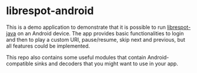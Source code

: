 # librespot-android

This is a demo application to demonstrate that it is possible to run [librespot-java](https://github.com/librespot-org/librespot-java) on an Android device. The app provides basic functionalities to login and then to play a custom URI, pause/resume, skip next and previous, but all features could be implemented. 

This repo also contains some useful modules that contain Android-compatible sinks and decoders that you might want to use in your app.
